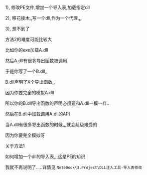 1), 修改PE文件,增加一个导入表,加载指定dll

2), 移花接木,,写一个dll,作为一个代理,,,

3), 想不到了





方法2的难度可能比较大

比如你的exe加载A.dll

然后A.dll有很多导出函数被调用

于是你写了一个B.dll,,

B.dll声明了X个导出函数,,

因为你要完全的模拟A.dll

所以你的B.dll导出函数的声明必须要和A.dll一模一样..

然后在B.dll中加载调用A.dll的API

当A.dll有很多导出函数的时候,,,就会超级难受的

因为你要完全模拟呀



关于方法1

如何增加一个dll的导入表,,,这是PE的知识

我就不再说明了.....详情见 `NoteBook\3.Project\DLL注入工具-导入表修改`







